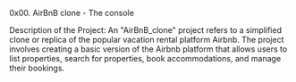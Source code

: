 0x00. AirBnB clone - The console

Description of the Project:
An "AirBnB_clone" project refers to a simplified clone or replica of the popular vacation rental platform Airbnb. The project involves creating a basic version of the Airbnb platform that allows users to list properties, search for properties, book accommodations, and manage their bookings.


